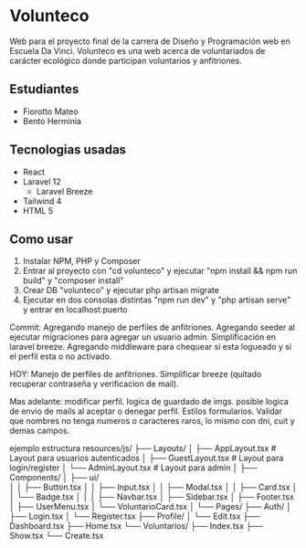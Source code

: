 # Volunteco

Web para el proyecto final de la carrera de Diseño y Programación web en Escuela Da Vinci.
Volunteco es una web acerca de voluntariados de carácter ecológico donde participan voluntarios y anfitriones.

## Estudiantes
- Fiorotto Mateo
- Bento Herminia

## Tecnologias usadas
- React
- Laravel 12
    - Laravel Breeze
- Tailwind 4
- HTML 5

## Como usar
1. Instalar NPM, PHP y Composer
2. Entrar al proyecto con "cd volunteco" y ejecutar "npm install && npm run build" y "composer install"
3. Crear DB "volunteco" y ejecutar php artisan migrate
4. Ejecutar en dos consolas distintas "npm run dev" y "php artisan serve" y entrar en localhost:puerto

Commit: Agregando manejo de perfiles de anfitriones. Agregando seeder al ejecutar migraciones para agregar un usuario admin. Simplificación en laravel breeze. Agregando middleware para chequear si esta logueado y si el perfil esta o no activado.

HOY: Manejo de perfiles de anfitriones. Simplificar breeze (quitado recuperar contraseña y verificacion de mail). 

Mas adelante: modificar perfil. logica de guardado de imgs. posible logica de envio de mails al aceptar o denegar perfil. Estilos formularios. Validar que nombres no tenga numeros o caracteres raros, lo mismo con dni, cuit y demas campos.


ejemplo estructura
resources/js/
├── Layouts/
│   ├── AppLayout.tsx          # Layout para usuarios autenticados
│   ├── GuestLayout.tsx        # Layout para login/register
│   └── AdminLayout.tsx        # Layout para admin 
│
├── Components/
│   ├── ui/                 
│   │   ├── Button.tsx
│   │   ├── Input.tsx
│   │   ├── Modal.tsx
│   │   ├── Card.tsx
│   │   └── Badge.tsx
│   │
│   ├── Navbar.tsx
│   ├── Sidebar.tsx
│   ├── Footer.tsx
│   ├── UserMenu.tsx
│   └── VoluntarioCard.tsx
│
└── Pages/
    ├── Auth/
    │   ├── Login.tsx
    │   └── Register.tsx
    ├── Profile/
    │   └── Edit.tsx
    ├── Dashboard.tsx
    ├── Home.tsx
    └── Voluntarios/
        ├── Index.tsx
        ├── Show.tsx
        └── Create.tsx

